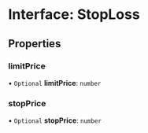 # Interface: StopLoss

## Properties

### limitPrice

• `Optional` **limitPrice**: `number`

### stopPrice

• `Optional` **stopPrice**: `number`

